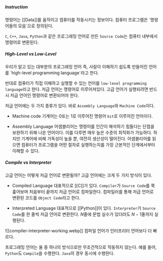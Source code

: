 <h5>Instruction</h5>
명령어는 [[Data]]를 움직이고 컴퓨터를 작동시키는 정보이다. 컴퓨터 프로그램은 `명령어들의 모음`으로 정의된다.

`C`, `C++`, `Java`, `Python`과 같은 프로그래밍 언어로 만든 `Source Code`는 컴퓨터 내부에서 명령어로 변환된다.

<h5>High-Level vs Low-Level</h5>
우리가 알고 있는 대부분의 프로그래밍 언어 즉, 사람이 이해하기 쉽도록 만들어진 언어를 `high-level programming language`라고 한다.

반대로 컴퓨터가 직접 이해하고 실행할 수 있는 언어를 `low-level programming language`라고 한다. 저급 언어는 명령어로 이루어져있다. 고급 언어가 실행되려면 반드시 저급 언어인 명령어로 변환되어야 한다.

저급 언어에는 두 가지 종류가 있다. 바로 `Assembly Language`와 `Machine Code`이다. 

* Machine code
	기계어는 $0$또는 $1$로 이루어진 명령어 `bit`로 이루어진 언어이다.

* Assembly Language
	어셈블리어는 명령어를 인간이 해석하기 힘들다는 단점을 보완하기 위해 나온 언어이다. 이를 다루면 매우 높은 수준의 최적화가 가능하다. 하지만 기계어에 비해 가독성이 높을 뿐, 여전히 생산성이 떨어진다. 어셈블리어를 읽으면 컴퓨터가 프로그램을 어떤 절차로 실행하는지를 가장 근본적인 단계에서부터 이해할 수 있다.

<h5>Compile vs Interpreter</h5>
고급 언어는 어떻게 저급 언어로 변환될까? 고급 언어에는 크게 두 가지 방식이 있다.

* Compiled Language
	대표적으로 [[C]]가 있다.
	`Compiler`가 `Source Code`를 쭉 훑어보며 처음부터 끝까지 저급 언어로 컴파일한다. 컴파일러를 통해 저급 언어로 변환된 코드를 `Object Code`라고 한다.

* Interpreted Language
	대표적으로 [[Python]]이 있다.
	`Interpreter`가 `Source Code`를 한 줄씩 저급 언어로 변환한다. $N$줄에 문법 실수가 있더라도 $N-1$줄까지 실행된다.
	
![[compiler-interpreter-working.webp]]
컴파일 언어가 인터프리터 언어보다 더 빠르다.

프로그래밍 언어는 둘 중 하나의 방식으로만 무조건적으로 작동하지 않는다. 예를 들어, `Python`도 `Compile`을 수행한다. `Java`의 경우 동시에 수행한다.
